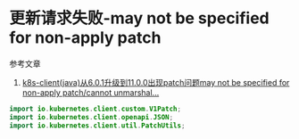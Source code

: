 # 更新请求失败-may not be specified for non-apply patch

参考文章

1. [k8s-client(java)从6.0.1升级到11.0.0出现patch问题may not be specified for non-apply patch/cannot unmarshal...](https://blog.csdn.net/qq_33999844/article/details/115279872)

```java
import io.kubernetes.client.custom.V1Patch;
import io.kubernetes.client.openapi.JSON;
import io.kubernetes.client.util.PatchUtils;
```
